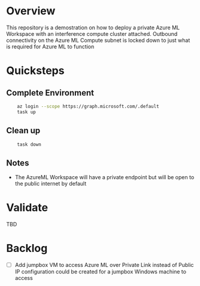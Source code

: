 # Overview

This repository is a demostration on how to deploy a private Azure ML Workspace with an interference compute cluster attached. Outbound connectivity on the Azure ML Compute subnet is locked down to just what is required for Azure ML to function


# Quicksteps
## Complete Environment
```bash
    az login --scope https://graph.microsoft.com/.default
    task up
```

## Clean up
```bash
    task down
```

## Notes
* The AzureML Workspace will have a private endpoint but will be open to the public internet by default

# Validate 
TBD

# Backlog
- [ ] Add jumpbox VM to access Azure ML over Private Link instead of Public IP configuration could be created for a jumpbox Windows machine to access 

